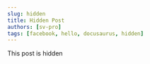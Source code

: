 ```yaml
---
slug: hidden
title: Hidden Post
authors: [sv-pro]
tags: [facebook, hello, docusaurus, hidden]
---
```


This post is hidden
